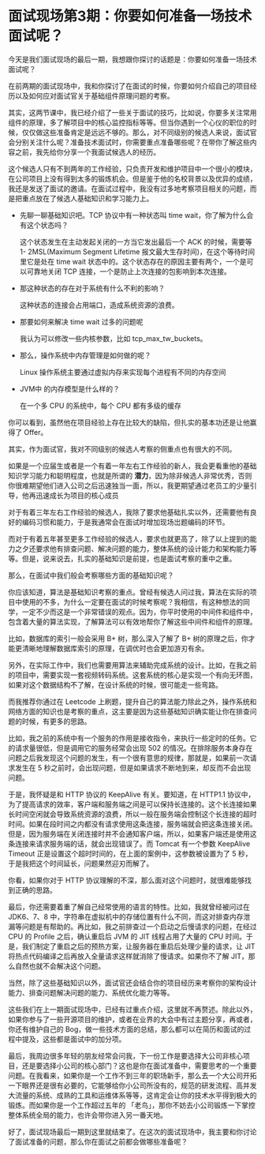 # 面试现场第3期：你要如何准备一场技术面试呢？

今天是我们面试现场的最后一期，我想跟你探讨的话题是：你要如何准备一场技术面试呢？

在前两期的面试现场中，我和你探讨了在面试的时候，你要如何介绍自己的项目经历以及如何应对面试官关于基础组件原理问题的考察。

其实，这两节课中，我已经介绍了一些关于面试的技巧，比如说，你要多关注常用组件的原理，多了解项目中的核心监控指标等等。但当你遇到一个心仪的职位的时候，仅仅做这些准备肯定是远远不够的。那么，对不同级别的候选人来说，面试官会分别关注什么呢？准备技术面试时，你需要重点准备哪些呢？在带你了解这些内容之前，我先给你分享一个我面试候选人的经历。

这个候选人只有不到两年的工作经验，只负责开发和维护项目中一个很小的模块，在公司项目上没有得到太多的锻炼机会。但是鉴于他的名校背景以及优异的成绩，我还是发送了面试的邀请。在面试过程中，我没有过多地考察项目相关的问题，而是把重点放在了候选人基础知识和学习能力上。

- 先聊一聊基础知识吧。TCP 协议中有一种状态叫 time wait，你了解为什么会有这个状态吗？

  这个状态发生在主动发起关闭的一方当它发出最后一个 ACK 的时候，需要等 1- 2MSL(Maximum Segment Lifetime 报文最大生存时间)，在这个等待时间里它是处在 time wait 状态中的。这个状态存在的原因主要有两个，一个是可以可靠地关闭 TCP 连接，一个是防止上次连接的包影响到本次连接。

- 那这种状态的存在对于系统有什么不利的影响？

  这种状态的连接会占用端口，造成系统资源的浪费。

- 那要如何来解决  time wait 过多的问题呢

  我认为可以修改一些内核参数，比如 tcp_max_tw_buckets。
  
- 那么，操作系统中内存管理是如何做的呢？

  Linux 操作系统主要通过虚拟内存来实现每个进程有不同的内存空间

- JVM中 的内存模型是什么样的？

  在一个多 CPU 的系统中，每个 CPU 都有多级的缓存

你可以看到，虽然他在项目经验上存在比较大的缺陷，但扎实的基本功还是让他赢得了 Offer。

其实，作为面试官，我对不同级别的候选人考察的侧重点也有很大的不同。

如果是一个应届生或者是一个有着一年左右工作经验的新人，我会更看重他的基础知识学习能力和聪明程度，也就是所谓的 **潜力**，因为除非候选人非常优秀，否则你很难期望他们进入公司之后迅速独当一面，所以，我更期望通过老员工的少量引导，他再迅速成长为项目的核心成员

对于有着三年左右工作经验的候选人，我除了要求他基础扎实以外，还需要他有良好的编码习惯和能力，于是我通常会在面试时增加现场岀题编码的环节。

而对于有着五年甚至更多工作经验的候选人，要求也就更高了，除了以上提到的能力之夕还要求他有排查问题、解决问题的能力，整体系统的设计能力和架构能力等等。但是，说来说去，扎实的基础知识是前提，也是面试考察的重中之重。

那么，在面试中我们般会考察哪些方面的基础知识呢？

你应该知道，算法是基础知识考察的重点。曾经有候选人问过我，算法在实际的项目中使用的不多，为什么一定要在面试的时候考察呢？我相信，有这种想法的同学，一定不少而这是一个非常错误的观点。因为，你平时使用的中间件和组件中，包含着大量的算法实现，了解算法可以有效地帮你了解这些中间件和组件的原理。

比如，数据库的索引一般会采用 B+ 树，那么深入了解了 B+ 树的原理之后，你才能更清晰地理解数据库索引的原理，在调优时也会更加游刃有余。

另外，在实际工作中，我们也需要用算法来辅助完成系统的设计。比如，在我之前的项目中，需要实现一套视频转码系统。这套系统的核心是实现一个有向无环图，如果对这个数据结构不了解，在设计系统的时候，很可能走一些弯路。

而我推荐你通过在 Leetcode 上刷题，提升自己的算法能力除此之外，操作系统和网络方面的知识也是考察的重点，这主要是因为这些基础知识确实能让你在排查问题的时候，有更多的思路。

比如，我之前的系统中有一个服务的作用是接收指令，来执行一些定时的任务。它的请求量很低，但是调用它的服务经常会出现 502 的情况。在排除服务本身存在问题之后我发现这个问题的发生，有一个很有意思的规律，那就是，如果前一次请求发生在 5 秒之前时，会出现问题，但是如果请求不断地到来，却反而不会出现问题。

于是，我怀疑是和 HTTP 协议的 KeepAlive 有关。要知道，在 HTTP1.1 协议中，为了提高请求的效率，客户端和服务端之间是可以保持长连接的。这个长连接如果长时间空闲就会导致系统资源的浪费，所以一般在服务端会控制这个长连接的超时时间。如果在段时间之内都没有请求使用这条连接，服务端就会把这条连接关闭。但是，因为服务端在关闭连接时并不会通知客户端，所以，如果客户端还是使用这条连接来请求服务端的话，就会出现错误了。而
Tomcat 有一个参数 KeepAlive Timeout 正是设置这个超时时间的，在上面的案例中，这参数被设置为了 5 秒，于是我把这个时间延长，问题果然迎刃而解了。

你看，如果你对于 HTTP 协议理解的不深，那么面对这个问题时，就很难能够找到正确的思路。

最后，你还需要着重了解自己经常使用的语言的特性。比如，我就曾经被问过在 JDK6、7、8 中，字符串在虚拟机中的存储位置有什么不同，而这对排查内存泄漏等问题是有帮助的。再比如，我之前排查过一个启动之后慢请求的问题，在经过 CPU 的 Profile 之后，确认重启后 JVM 的 JIT 线程占用了大量的 CPU 时间。于是，我们制定了重启之后的预热方案，让服务器在重启后处理少量的请求，让 JIT 将热点代码编译之后再放入全量请求这样就消除了慢请求。如果你不了解 JIT，那么自然也就不会解决这个问题。

当然，除了这些基础知识以外，面试官还会结合你的项目经历来考察你的架构设计能力、排查问题解决问题的能力、系统优化能力等等。

这些我们在上一期面试现场中，已经有过重点介绍，这里就不再赘述。除此以外，如果你参与了一些开源项目的维护，或者在业界的大会中有过主题分享，再或者，你还有维护自己的 Bog，做一些技术方面的总结，那么都可以在简历和面试的过程中提及，这些都是面试中的加分项。

最后，我周边很多年轻的朋友经常会问我，下一份工作是要选择大公司非核心项目，还是要选择小公司的核心部门？这也是你在面试准备中，需要思考的一个重要问题。在我看来，如果你是一个工作不到三年的职场新手，那么去一个大公司开拓一下眼界还是很有必要的，它能够给你小公司所没有的，规范的研发流程、高并发大流量的系统、成熟的工具和运维体系等等，这肯定会让你的技术水平得到极大的锻炼。而如果你是一个工作超过五年的 「老鸟」，那你不妨去小公司锻炼一下掌控整体系统全局的能力，也许会带你进入另一番天地。

好了，面试现场最后一期到这里就结束了。在这次的面试现场中，我主要和你讨论了面试准备的问题，那么你在面试之前都会做哪些准备呢？
